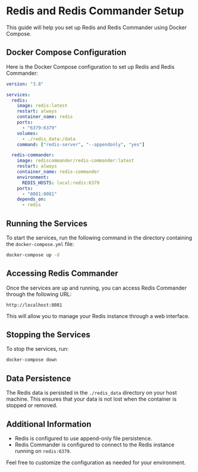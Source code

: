 # Redis and Redis Commander Setup

This guide will help you set up Redis and Redis Commander using Docker Compose.

## Docker Compose Configuration

Here is the Docker Compose configuration to set up Redis and Redis Commander:

```yaml
version: "3.8"

services:
  redis:
    image: redis:latest
    restart: always
    container_name: redis
    ports:
      - "6379:6379"
    volumes:
      - ./redis_data:/data
    command: ["redis-server", "--appendonly", "yes"]

  redis-commander:
    image: rediscommander/redis-commander:latest
    restart: always
    container_name: redis-commander
    environment:
      REDIS_HOSTS: local:redis:6379
    ports:
      - "8081:8081"
    depends_on:
      - redis
```

## Running the Services

To start the services, run the following command in the directory containing the `docker-compose.yml` file:

```sh
docker-compose up -d
```

## Accessing Redis Commander

Once the services are up and running, you can access Redis Commander through the following URL:

```
http://localhost:8081
```

This will allow you to manage your Redis instance through a web interface.

## Stopping the Services

To stop the services, run:

```sh
docker-compose down
```

## Data Persistence

The Redis data is persisted in the `./redis_data` directory on your host machine. This ensures that your data is not lost when the container is stopped or removed.

## Additional Information

- Redis is configured to use append-only file persistence.
- Redis Commander is configured to connect to the Redis instance running on `redis:6379`.

Feel free to customize the configuration as needed for your environment.
